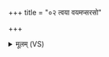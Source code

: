 +++
title = "०२ त्वया वयमप्सरसो"

+++
<details><summary>मूलम् (VS)</summary>

त्वया॑ व॒यम॑प्स॒रसो॑ गन्ध॒र्वांश्चा॑तयामहे।  
अज॑शृ॒ङ्ग्यज॒ रक्षः॒ सर्वा॑न् ग॒न्धेन॑ नाशय ॥
</details>